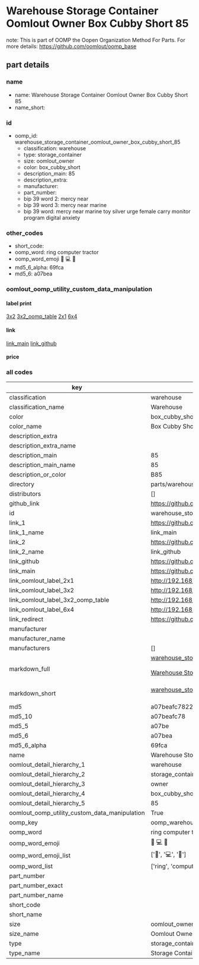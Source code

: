 # Warehouse Storage Container Oomlout Owner Box Cubby Short 85  

note: This is part of OOMP the Oopen Organization Method For Parts. For more details: https://github.com/oomlout/oomp_base

##  part details
  







### name
* name: Warehouse Storage Container Oomlout Owner Box Cubby Short 85
* name_short: 
### id
* oomp_id: warehouse_storage_container_oomlout_owner_box_cubby_short_85
  * classification: warehouse
  * type: storage_container
  * size: oomlout_owner
  * color: box_cubby_short
  * description_main: 85
  * description_extra: 
  * manufacturer: 
  * part_number: 
  * bip 39 word 2: mercy near
  * bip 39 word 3: mercy near marine
  * bip 39 word: mercy near marine toy silver urge female carry monitor program digital anxiety

### other_codes
* short_code: 
* oomp_word: ring computer tractor
* oomp_word_emoji :ring: :computer: :tractor:
* md5_6_alpha: 69fca
* md5_6: a07bea






### oomlout_oomp_utility_custom_data_manipulation
#### label print
[3x2](http://192.168.1.245:1112/?label=oomp%2069fca)
[3x2_oomp_table](http://192.168.1.108:1112/?label=oomp%2069fca)
[2x1](http://192.168.1.242:1112/?label=oomp%2069fca)
[6x4](http://192.168.1.55:1112/?label=oomp%2069fca)    

#### link

[link_main](https://github.com/oomlout/oomlout_oomp_version_1_messy/tree/main/parts/warehouse_storage_container_oomlout_owner_box_cubby_short_85) [link_github](https://github.com/oomlout/oomlout_oomp_version_1_messy/tree/main/parts/warehouse_storage_container_oomlout_owner_box_cubby_short_85)                             

#### price







### all codes 
| key | value |  
| --- | --- |  
| classification | warehouse |  
| classification_name | Warehouse |  
| color | box_cubby_short |  
| color_name | Box Cubby Short |  
| description_extra |  |  
| description_extra_name |  |  
| description_main | 85 |  
| description_main_name | 85 |  
| description_or_color | B85 |  
| directory | parts/warehouse_storage_container_oomlout_owner_box_cubby_short_85 |  
| distributors | [] |  
| github_link | https://github.com/oomlout/oomlout_oomp_part_src/tree/main/parts/warehouse_storage_container_oomlout_owner_box_cubby_short_85 |  
| id | warehouse_storage_container_oomlout_owner_box_cubby_short_85 |  
| link_1 | https://github.com/oomlout/oomlout_oomp_version_1_messy/tree/main/parts/warehouse_storage_container_oomlout_owner_box_cubby_short_85 |  
| link_1_name | link_main |  
| link_2 | https://github.com/oomlout/oomlout_oomp_version_1_messy/tree/main/parts/warehouse_storage_container_oomlout_owner_box_cubby_short_85 |  
| link_2_name | link_github |  
| link_github | https://github.com/oomlout/oomlout_oomp_version_1_messy/tree/main/parts/warehouse_storage_container_oomlout_owner_box_cubby_short_85 |  
| link_main | https://github.com/oomlout/oomlout_oomp_version_1_messy/tree/main/parts/warehouse_storage_container_oomlout_owner_box_cubby_short_85 |  
| link_oomlout_label_2x1 | http://192.168.1.242:1112/?label=oomp%2069fca |  
| link_oomlout_label_3x2 | http://192.168.1.245:1112/?label=oomp%2069fca |  
| link_oomlout_label_3x2_oomp_table | http://192.168.1.108:1112/?label=oomp%2069fca |  
| link_oomlout_label_6x4 | http://192.168.1.55:1112/?label=oomp%2069fca |  
| link_redirect | https://github.com/oomlout/oomlout_oomp_version_1_messy/tree/main/parts/warehouse_storage_container_oomlout_owner_box_cubby_short_85 |  
| manufacturer |  |  
| manufacturer_name |  |  
| manufacturers | [] |  
| markdown_full | [warehouse_storage_container_oomlout_owner_box_cubby_short_85](none)<br>[](none)<br>[Warehouse Storage Container Oomlout Owner Box Cubby Short 85](none)<br><br> |  
| markdown_short | [warehouse_storage_container_oomlout_owner_box_cubby_short_85](none)<br><br> |  
| md5 | a07beafc7822ea9fbde46e671024e45a |  
| md5_10 | a07beafc78 |  
| md5_5 | a07be |  
| md5_6 | a07bea |  
| md5_6_alpha | 69fca |  
| name | Warehouse Storage Container Oomlout Owner Box Cubby Short 85 |  
| oomlout_detail_hierarchy_1 | warehouse |  
| oomlout_detail_hierarchy_2 | storage_container |  
| oomlout_detail_hierarchy_3 | owner |  
| oomlout_detail_hierarchy_4 | box_cubby_short |  
| oomlout_detail_hierarchy_5 | 85 |  
| oomlout_oomp_utility_custom_data_manipulation | True |  
| oomp_key | oomp_warehouse_storage_container_oomlout_owner_box_cubby_short_85 |  
| oomp_word | ring computer tractor |  
| oomp_word_emoji | :ring: :computer: :tractor: |  
| oomp_word_emoji_list | [':ring:', ':computer:', ':tractor:'] |  
| oomp_word_list | ['ring', 'computer', 'tractor'] |  
| part_number |  |  
| part_number_exact |  |  
| part_number_name |  |  
| short_code |  |  
| short_name |  |  
| size | oomlout_owner |  
| size_name | Oomlout Owner |  
| type | storage_container |  
| type_name | Storage Container |  
